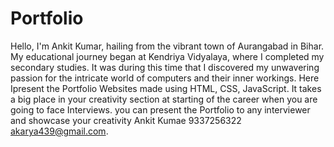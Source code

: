 # Portfolio
Hello, I'm Ankit Kumar, hailing from the vibrant town of Aurangabad in Bihar. My educational journey began at Kendriya Vidyalaya, where I completed my secondary studies. It was during this time that I discovered my unwavering passion for the intricate world of computers and their inner workings.
Here Ipresent the Portfolio Websites made using HTML, CSS, JavaScript.
It takes a big place in your creativity section at starting of the career when you are going to face Interviews.
you can present the Portfolio to any interviewer and showcase your creativity
Ankit Kumae
9337256322
akarya439@gmail.com.

